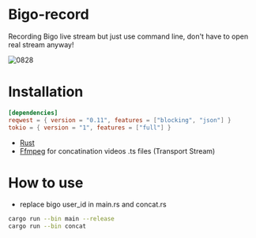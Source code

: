# Bigo-record
Recording Bigo live stream but just use command line, don't have to open real stream anyway!

![0828](https://github.com/DARKDEV22/Bigo-record/assets/121659506/5f2eaadb-ee13-4fc9-ac72-e85591a8cc3a)

# Installation
```toml
[dependencies]
reqwest = { version = "0.11", features = ["blocking", "json"] }
tokio = { version = "1", features = ["full"] }
```
- [Rust](https://www.rust-lang.org/) 
- [Ffmpeg](https://ffmpeg.org/download.html) for concatination videos .ts files (Transport Stream)

# How to use
- replace bigo user_id in main.rs and concat.rs
```bash
cargo run --bin main --release
cargo run --bin concat
```
